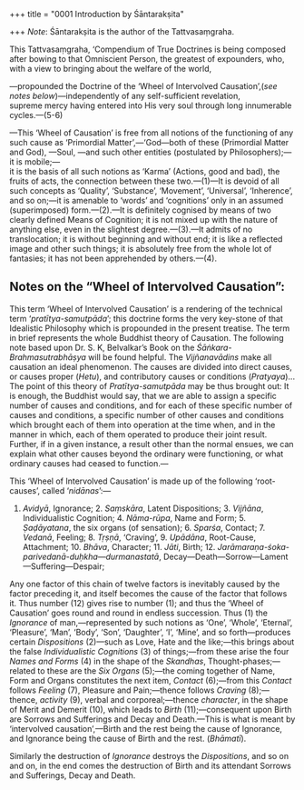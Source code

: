 +++
title = "0001 Introduction by Śāntarakṣita"

+++
*Note*: Śāntarakṣita is the author of the Tattvasaṃgraha.

This Tattvasaṃgraha, ‘Compendium of True Doctrines is being composed after bowing to that Omniscient Person, the greatest of expounders, who, with a view to bringing about the welfare of the world,  

 —propounded the Doctrine of the ‘Wheel of Intervolved Causation’,(*see notes below*)—independently of any self-sufficient revelation,  
 supreme mercy having entered into His very soul through long innumerable cycles.—(5-6)
 
—This ‘Wheel of Causation’ is free from all notions of the functioning of any such cause as ‘Primordial Matter’,—‘God—both of these (Primordial Matter and God), —Soul, —and such other entities (postulated by Philosophers);—  
it is mobile;—  
it is the basis of all such notions as ‘Karma’ (Actions, good and bad), the fruits of acts, the connection between these two.—(1)—It is devoid of all such concepts as ‘Quality’, ‘Substance’, ‘Movement’, ‘Universal’, ‘Inherence’, and so on;—it is amenable to ‘words’ and ‘cognitions’ only in an assumed (superimposed) form.—(2).—It is definitely cognised by means of two clearly defined Means of Cognition; it is not mixed up with the nature of anything else, even in the slightest degree.—(3).—It admits of no translocation; it is without beginning and without end; it is like a reflected image and other such things; it is absolutely free from the whole lot of fantasies; it has not been apprehended by others.—(4).

## Notes on the “Wheel of Intervolved Causation”:

This term ‘Wheel of Intervolved Causation’ is a rendering of the technical term ‘*pratītya-samutpāda*’; this doctrine forms the very key-stone of that Idealistic Philosophy which is propounded in the present treatise. The term in brief represents the whole Buddhist theory of Causation. The following note based upon Dr. S. K, Belvalkar’s Book on the *Śāṅkara-Brahmasutrabhāṣya* will be found helpful. The *Vijñanavādins* make all causation an ideal phenomenon. The causes are divided into direct causes, or causes proper (*Hetu*), and contributory causes or conditions (*Pratyaya*)... The point of this theory of *Pratītya-samutpāda* may be thus brought out: It is enough, the Buddhist would say, that we are able to assign a specific number of causes and conditions, and for each of these specific number of causes and conditions, a specific number of other causes and conditions which brought each of them into operation at the time when, and in the manner in which, each of them operated to produce their joint result. Further, if in a given instance, a result other than the normal ensues, we can explain what other causes beyond the ordinary were functioning, or what ordinary causes had ceased to function.—

This ‘Wheel of Intervolved Causation’ is made up of the following ‘root-causes’, called ‘*nidānas*’:—

1.  *Avidyā*, Ignorance; 2.  *Saṃskāra*, Latent Dispositions; 3.  *Vijñāna*, Individualistic Cognition; 4.  *Nāma-rūpa*, Name and Form; 5.  *Ṣaḍāyatana*, the six organs (of sensation); 6.  *Sparśa*, Contact; 7.  *Vedanā*, Feeling; 8.  *Tṛṣṇā*, ‘Craving’, 9.  *Upādāna*, Root-Cause, Attachment; 10. *Bhāva*, Character; 11. *Jāti*, Birth; 12. *Jarāmaraṇa-śoka-parivedanā*-*duḥkha*—*durmanastatā*,
    Decay—Death—Sorrow—Lament—Suffering—Despair;

Any one factor of this chain of twelve factors is inevitably caused by the factor preceding it, and itself becomes the cause of the factor that follows it. Thus number (12) gives rise to number (1); and thus the ‘Wheel of Causation’ goes round and round in endless succession. Thus (1) the *Ignorance* of man,—represented by such notions as ‘One’, ‘Whole’, ‘Eternal’, ‘Pleasure’, ‘Man’, ‘Body’, ‘Son’, ‘Daughter’, ‘I’, ‘Mine’, and so forth—produces certain *Dispositions* (2)—such as Love, Hate and the like;—this brings about the false *Individualistic Cognitions* (3) of things;—from these arise the four *Names and Forms* (4) in the shape of the *Skandhas*, Thought-phases;—related to these are the *Six Organs* (5);—the coming together of Name, Form and Organs constitutes the next item, *Contact* (6);—from this *Contact* follows *Feeling* (7), Pleasure and Pain;—thence follows *Craving* (8);—thence, *activity* (9), verbal and corporeal;—thence *character*, in the shape of Merit and Demerit (10), which leads to *Birth* (11);—consequent upon Birth are Sorrows and Sufferings and Decay and Death.—This is what is meant by ‘intervolved causation’,—Birth and the rest being the cause of Ignorance, and Ignorance being the cause of Birth and the rest. (*Bhāmatī*).

Similarly the destruction of *Ignorance* destroys the *Dispositions*, and so on and on, in the end comes the destruction of Birth and its attendant Sorrows and Sufferings, Decay and Death.


